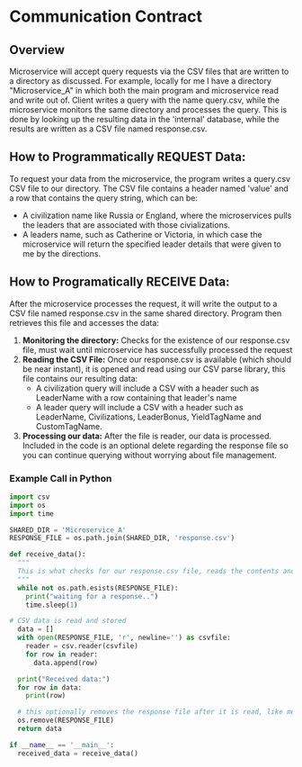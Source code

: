 # Communication Contract

## Overview

Microservice will accept query requests via the CSV files that are written to a directory as discussed. For example, locally for me I have a directory "Microservice_A" in which both the main program and microservice read and write out of. Client writes a query with the name query.csv, while the microservice monitors the same directory and processes the query. This is done by looking up the resulting data in the 'internal' database, while the results are written as a CSV file named response.csv.

## How to Programmatically REQUEST Data:

To request your data from the microservice, the program writes a query.csv CSV file to our directory. The CSV file contains a header named 'value' and a row that contains the query string, which can be:
- A civilization name like Russia or England, where the microservices pulls the leaders that are associated with those civializations.
- A leaders name, such as Catherine or Victoria, in which case the microservice will return the specified leader details that were given to me by the directions.

## How to Programatically RECEIVE Data:
After the microservice processes the request, it will write the output to a CSV file named response.csv in the same shared directory. Program then retrieves this file and accesses the data:

1. **Monitoring the directory:**
   Checks for the existence of our response.csv file, must wait until microservice has successfully processed the request
2. **Reading the CSV File:**
   Once our response.csv is available (which should be near instant), it is opened and read using our CSV parse library, this file contains our resulting data:
   - A civilization query will include a CSV with a header such as LeaderName with a row containing that leader's name
   - A leader query will include a CSV with a header such as LeaderName, Civilizations, LeaderBonus, YieldTagName and CustomTagName.
3. **Processing our data:**
   After the file is reader, our data is processed. Included in the code is an optional delete regarding the response file so you can continue querying without worrying about file management.

### Example Call in Python

```python
import csv
import os
import time

SHARED_DIR = 'Microservice_A'
RESPONSE_FILE = os.path.join(SHARED_DIR, 'response.csv')

def receive_data():
  """
  This is what checks for our response.csv file, reads the contents and returns the data as a list of rows.
  """
  while not os.path.esists(RESPONSE_FILE):
    print("waiting for a response..")
    time.sleep(1)

# CSV data is read and stored
  data = []
  with open(RESPONSE_FILE, 'r', newline='') as csvfile:
    reader = csv.reader(csvfile)
    for row in reader:
      data.append(row)

  print("Received data:")
  for row in data:
    print(row)

  # this optionally removes the response file after it is read, like mentioned above
  os.remove(RESPONSE_FILE)
  return data

if __name__ == '__main__':
  received_data = receive_data()
```
